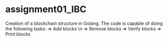 # assignment01_IBC

 Creation of a blockchain structure in Golang. The code is capable of doing the following tasks:
	 => Add blocks \n
	 => Remove blocks
	 => Verify blocks
	 => Print blocks
